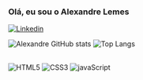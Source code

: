 ### Olá, eu sou o Alexandre Lemes

[![Linkedin](https://img.shields.io/badge/LinkedIn-0077B5?style=for-the-badge&logo=linkedin&logoColor=white)](https://www.linkedin.com/in/alexandre-lemes-de-santana-filho-070049275/)

![Alexandre GitHub stats](https://github-readme-stats.vercel.app/api?username=AlexandreSantanaa&show_icons=true&theme=tokyonight)
![Top Langs](https://github-readme-stats.vercel.app/api/top-langs/?username=AlexandreSantanaa&layout=compact&theme=tokyonight)

<div style="display"><br/>
    <img aling="center" alt="HTML5" src="https://img.shields.io/badge/HTML5-E34F26?style=for-the-badge&logo=html5&logoColor=white"/>
    <img aling="center" alt="CSS3" src="https://img.shields.io/badge/CSS3-1572B6?style=for-the-badge&logo=css3&logoColor=white"/>
    <img aling="center" alt="javaScript" src="https://img.shields.io/badge/JavaScript-F7DF1E?style=for-the-badge&logo=javascript&logoColor=black"/>
</div><br/>
